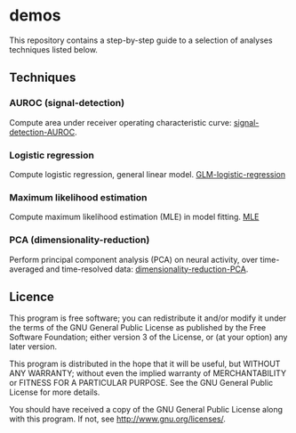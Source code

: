 # demos

This repository contains a step-by-step guide to a selection of analyses techniques listed below.

## Techniques

### AUROC (signal-detection)
Compute area under receiver operating characteristic curve:
[signal-detection-AUROC](./signal-detection-AUROC.ipynb).

### Logistic regression
Compute logistic regression, general linear model.
[GLM-logistic-regression](./GLM-logistic-regression.ipynb)

### Maximum likelihood estimation
Compute maximum likelihood estimation (MLE) in model fitting.
[MLE](./maximum-likelihood-estimation.ipynb)

### PCA (dimensionality-reduction)
Perform principal component analysis (PCA) on neural activity, over time-averaged and time-resolved data: 
[dimensionality-reduction-PCA](./dimensionality-reduction-PCA.ipynb).

## Licence
This program is free software; you can redistribute it and/or modify it under the terms of the GNU General Public License as published by the Free Software Foundation; either version 3 of the License, or (at your option) any later version.

This program is distributed in the hope that it will be useful, but WITHOUT ANY WARRANTY; without even the implied warranty of MERCHANTABILITY or FITNESS FOR A PARTICULAR PURPOSE. See the GNU General Public License for more details.

You should have received a copy of the GNU General Public License along with this program. If not, see http://www.gnu.org/licenses/.
